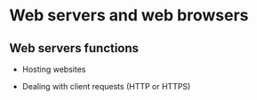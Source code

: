 # Web servers and web browsers

## Web servers functions

- Hosting websites

- Dealing with client requests (HTTP or HTTPS)


